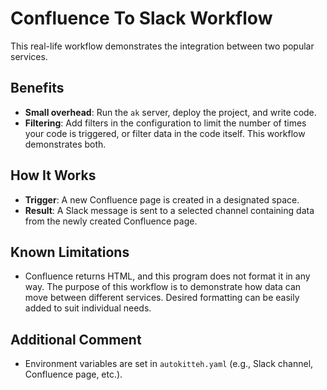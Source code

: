 # Confluence To Slack Workflow 

This real-life workflow demonstrates the integration between two popular services.

## Benefits

- **Small overhead**: Run the `ak` server, deploy the project, and write code.
- **Filtering**: Add filters in the configuration to limit the number of times your code is triggered, or filter data in the code itself. This workflow demonstrates both.

## How It Works
- **Trigger**: A new Confluence page is created in a designated space.
- **Result**: A Slack message is sent to a selected channel containing data from the newly created Confluence page.

## Known Limitations
- Confluence returns HTML, and this program does not format it in any way. The purpose of this workflow is to demonstrate how data can move between different services. Desired formatting can be easily added to suit individual needs.

## Additional Comment
- Environment variables are set in `autokitteh.yaml` (e.g., Slack channel, Confluence page, etc.).
